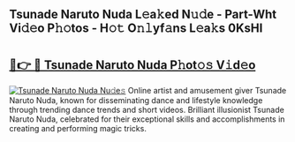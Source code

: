 ## Tsunade Naruto Nuda L𝚎a𝚔ed N𝚞𝚍e - Part-Wht Vi𝚍𝚎o P𝚑𝚘tos - H𝚘𝚝 O𝚗𝚕yf𝚊ns L𝚎a𝚔s 0KsHI

# <h2><a href="http://kf6cc1.oniu.top/?m=Tsunade+Naruto+Nuda">🔗👉 🔴 Tsunade Naruto Nuda P𝚑ot𝚘𝚜 V𝚒d𝚎o</a></h2>

[![Tsunade Naruto Nuda Nu𝚍e𝚜](https://i.imgur.com/0qMVB7G.gif)](http://kf6cc1.oniu.top/?m=Tsunade+Naruto+Nuda)
Online artist and amusement giver Tsunade Naruto Nuda, known for disseminating dance and lifestyle knowledge through trending dance trends and short videos. Brilliant illusionist Tsunade Naruto Nuda, celebrated for their exceptional skills and accomplishments in creating and performing magic tricks.  
